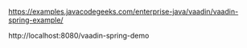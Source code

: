 

https://examples.javacodegeeks.com/enterprise-java/vaadin/vaadin-spring-example/


http://localhost:8080/vaadin-spring-demo

